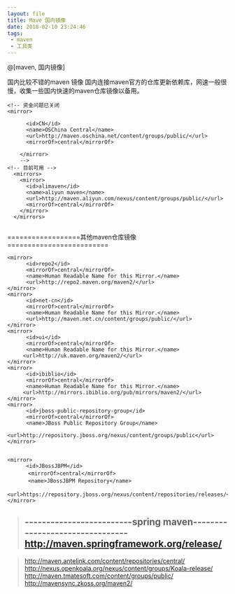 ```yaml
---
layout: file
title: Mave 国内镜像
date: 2018-02-10 23:24:46
tags:
 - maven
 - 工具类
---
```


@[maven, 国内镜像]

国内比较不错的maven 镜像
国内连接maven官方的仓库更新依赖库，网速一般很慢，收集一些国内快速的maven仓库镜像以备用。

```xml:n
<!-- 资金问题已关闭
<mirror>

      <id>CN</id>
      <name>OSChina Central</name>                                                                                                                       
      <url>http://maven.oschina.net/content/groups/public/</url>
      <mirrorOf>central</mirrorOf>

    </mirror>
    -->
<!-- 目前可用 -->
  <mirrors>
    <mirror>
      <id>alimaven</id>
      <name>aliyun maven</name>
      <url>http://maven.aliyun.com/nexus/content/groups/public/</url>
      <mirrorOf>central</mirrorOf>        
    </mirror>
  </mirrors>    
    
```
==================其他maven仓库镜像=========================
```xml:n
<mirror>  
      <id>repo2</id>  
      <mirrorOf>central</mirrorOf>  
      <name>Human Readable Name for this Mirror.</name>  
      <url>http://repo2.maven.org/maven2/</url>  
</mirror>  
<mirror>  
      <id>net-cn</id>  
      <mirrorOf>central</mirrorOf>  
      <name>Human Readable Name for this Mirror.</name>  
      <url>http://maven.net.cn/content/groups/public/</url>   
</mirror>  
<mirror>  
      <id>ui</id>  
      <mirrorOf>central</mirrorOf>  
      <name>Human Readable Name for this Mirror.</name>  
     <url>http://uk.maven.org/maven2/</url>  
</mirror>  
<mirror>  
      <id>ibiblio</id>  
      <mirrorOf>central</mirrorOf>  
      <name>Human Readable Name for this Mirror.</name>  
     <url>http://mirrors.ibiblio.org/pub/mirrors/maven2/</url>  
</mirror>  
<mirror>  
      <id>jboss-public-repository-group</id>  
      <mirrorOf>central</mirrorOf>  
      <name>JBoss Public Repository Group</name>  
     <url>http://repository.jboss.org/nexus/content/groups/public</url>  
</mirror>


<mirror>  
      <id>JBossJBPM</id> 
　　　　<mirrorOf>central</mirrorOf> 
　　　　<name>JBossJBPM Repository</name> 
　　　　<url>https://repository.jboss.org/nexus/content/repositories/releases/</url>
</mirror>
```
>   
>   -------------------------spring maven--------------------------------
>   http://maven.springframework.org/release/
>   ---------------------------------------------------------------------

>   http://maven.antelink.com/content/repositories/central/
>   http://nexus.openkoala.org/nexus/content/groups/Koala-release/
>   http://maven.tmatesoft.com/content/groups/public/
>   http://mavensync.zkoss.org/maven2/